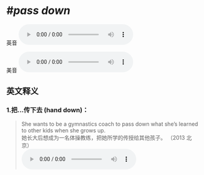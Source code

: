 # ***\#pass down*** 
英音
<audio src="./media/pass down1_AAC.aac" controls="controls"></audio>

美音
<audio src="./media/pass down2_AAC.aac" controls="controls"></audio>



  

英文释义
---
### 1.**把…传下去 (hand down)：**  

 > She wants to be a gymnastics coach to pass down what she’s learned to other kids when she grows up.   
 > 她长大后想成为一名体操教练，把她所学的传授给其他孩子。  （2013 北京）  
<audio src="./media/pass-13.aac" controls="controls"></audio>



